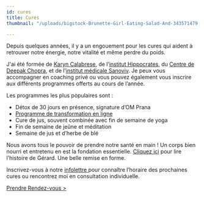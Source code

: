 ```yaml
---
id: cures
title: Cures
thumbnail: "/uploads/bigstock-Brunette-Girl-Eating-Salad-And-343571479.jpg"

---
```

Depuis quelques années, il y a un engouement pour les cures qui aident à retrouver notre énergie, notre vitalité et même perdre du poids.

J'ai été formée de [Karyn Calabrese](https://karynraw.com/), de l’[institut Hippocrates](https://instituthippocrates.com/), du [Centre de Deepak Chopra](https://chopra.com "Chopra"), et de l’[institut médicale Sanoviv](https://www.sanoviv.com/). Je peux vous accompagner en coaching privé ou vous pouvez également vous inscrire aux différents programmes offerts au cours de l’année.

Les programmes les plus populaires sont :

* Détox de 30 jours en présence, signature d’OM Prana
* [Programme de transformation en ligne](https://nancybilodeau.com/boutique/programme-de-transformation)
* Cure de jus, souvent combinée avec fin de semaine de yoga
* Fin de semaine de jeûne et méditation
* Semaine de jus et d’herbe de blé

Nous avons tous le pouvoir de prendre notre santé en main ! Un corps bien nourri et entretenu en est la fondation essentielle. [Cliquez ici](https://cours.nancybilodeau.com/67y4gre0po "Gérard") pour lire l'histoire de Gérard. Une belle remise en forme.

Inscrivez-vous à notre [infolettre ](http://eepurl.com/gpZ2jv)pour connaître l’horaire des prochaines cures ou rencontrez moi en consultation individuelle.

[Prendre Rendez-vous >](https://www.gorendezvous.com/homepage/111690)